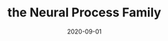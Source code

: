 ---
title: "the Neural Process Family"
authors_before: ""
authors_after: "*, J. Gordon*, A. Foong*"
award: ""
collection: publications
permalink: /publication/npf
tldr: 'A simple and unifying explanation of the neural process family, which are a collection of models that meta-learn a distribution over predictors.'
date: 2020-09-01
venue: ''
preprint: 'GitHub' 
header: 
  teaser: 'papers/npf/npf.png'
paper: ''
code: 'https://github.com/YannDubs/Neural-Process-Family' 
twitter: "https://twitter.com/yanndubs/status/1315698933390282752"
link: 'https://yanndubs.github.io/Neural-Process-Family/'
video: ''
categories:
  - Meta Learning
  - Uncertainty
  - Equivariance
  - Extrapolation
  - Vision
  - Time Series
  - Neural Processes
---